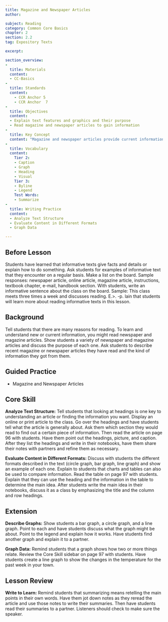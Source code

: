 ```yaml
---
title: Magazine and Newspaper Articles
author:

subject: Reading
category: Common Core Basics
chapter: 2
section: 2.2
tag: Expository Texts

excerpt:

section_overview:
-
  title: Materials
  content:
  - CC-Basics
-
  title: Standards
  content:
    - CCR Anchor 5
    - CCR Anchor  7
-
  title: Objectives
  content:
  - Explain text features and graphics and their purpose
  - Read magazine and newspaper articles to gain information
-
  title: Key Concept
  content: "Magazine and newspaper articles provide current information about events and other topics."
-
  title: Vocabulary
  content:
    Tier 2:
    - Caption
    - Graph
    - Heading
    - Visual
    Tier 3:
    - Byline
    - Legend
    Test Words:
    - Summarize
-
  title: Writing Practice
  content:
  - Analyze Text Structure
  - Evaluate Content in Different Formats
  - Graph Data

---
```

## Before Lesson

Students have learned that informative texts give facts and details or explain how to do something. Ask students for examples of informative text that they encounter on a regular basis. Make a list on the board. Sample responses: newspaper article, online article, magazine article, instructions, textbook chapter, e-mail, handbook section. With students, write an informative sentence about the class on the board. Sample: This class meets three times a week and discusses reading. E.>. -p. lain that students will learn more about reading informative texts in this lesson.

## Background

Tell students that there are many reasons for reading. To learn and understand new or current information, you might read newspaper and magazine articles. Show students a variety of newspaper and magazine articles and discuss the purpose of each one. Ask students to describe recent magazine or newspaper articles they have read and the kind of information they got from them.

## Guided Practice

- Magazine and Newspaper Articles

## Core Skill

**Analyze Text Structure:** Tell students that looking at headings is one key to understanding an article or finding the information you want. Display an online or print article to the class. Go over the headings and have students tell what the article is generally about. Ask them which section they would read to find out a certain piece of information. Then read the article on page 96 with students. Have them point out the headings, picture, and caption. After they list the headings and write in their notebooks, have them share their notes with partners and refine them as necessary.

**Evaluate Content in Different Formats:** Discuss with students the different formats described in the text (circle graph, bar graph, line graph) and show an example of each one. Explain to students that charts and tables can also be used to compare information. Read the table on page 97 with students. Explain that they can use the heading and the information in the table to determine the main idea. After students write the main idea in their notebooks, discuss it as a class by emphasizing the title and the column and row headings.

## Extension

**Describe Graphs:** Show students a bar graph, a circle graph, and a line graph. Point to each and have students discuss what the graph might be about. Point to the legend and explain how it works. Have students find another graph and explain it to a partner.

**Graph Data:** Remind students that a graph shows how two or more things relate. Review the Core Skill sidebar on page 97 with students. Have students create a line graph to show the changes in the temperature for the past week in your town.

## Lesson Review

**Write to Learn:** Remind students that summarizing means retelling the main points in their own words. Have them jot down notes as they reread the article and use those notes to write their summaries. Then have students read their summaries to a partner. Listeners should check to make sure the speaker.
